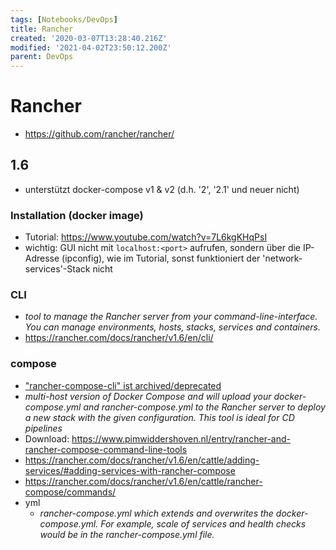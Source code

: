 ```yaml
---
tags: [Notebooks/DevOps]
title: Rancher
created: '2020-03-07T13:28:40.216Z'
modified: '2021-04-02T23:50:12.200Z'
parent: DevOps
---
```


# Rancher
- <https://github.com/rancher/rancher/>

## 1.6
- unterstützt docker-compose v1 & v2 (d.h. '2', '2.1' und neuer nicht)

### Installation (docker image)
- Tutorial: https://www.youtube.com/watch?v=7L6kgKHqPsI
- wichtig: GUI nicht mit `localhost:<port>` aufrufen, sondern über die IP-Adresse (ipconfig), wie im Tutorial, sonst funktioniert der 'network-services'-Stack nicht

### CLI
- *tool to manage the Rancher server from your command-line-interface. You can manage environments, hosts, stacks, services and containers.*
- https://rancher.com/docs/rancher/v1.6/en/cli/

### compose
- ["rancher-compose-cli" ist archived/deprecated](https://forums.rancher.com/t/rancher-cli-vs-rancher-compose/5811/3)
- *multi-host version of Docker Compose and will upload your docker-compose.yml and rancher-compose.yml to the Rancher server to deploy a new stack with the given configuration. This tool is ideal for CD pipelines*
- Download: https://www.pimwiddershoven.nl/entry/rancher-and-rancher-compose-command-line-tools
- https://rancher.com/docs/rancher/v1.6/en/cattle/adding-services/#adding-services-with-rancher-compose
- https://rancher.com/docs/rancher/v1.6/en/cattle/rancher-compose/commands/
- yml
  - *rancher-compose.yml which extends and overwrites the docker-compose.yml. For example, scale of services and health checks would be in the rancher-compose.yml file.*

